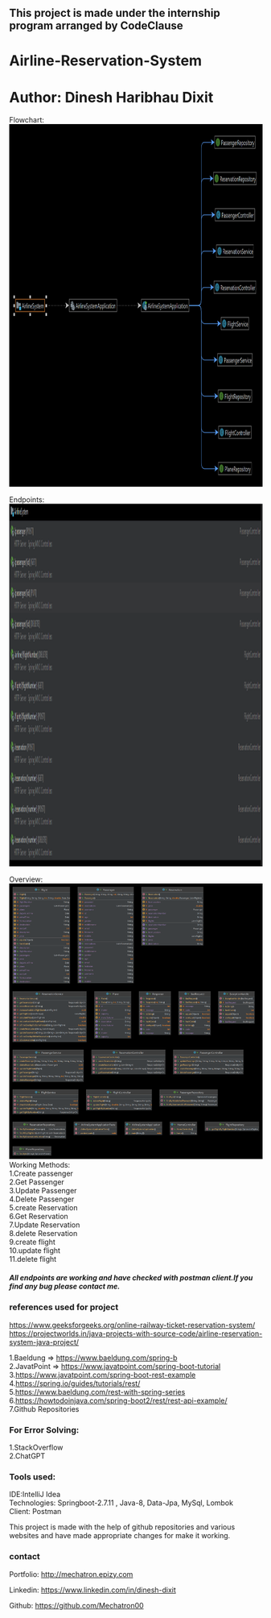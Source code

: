

## This project is made under the internship program arranged by CodeClause
# Airline-Reservation-System
# Author: Dinesh Haribhau Dixit

Flowchart:
<br><img height="720" src="AirlineSystemFlowchart.png" title="flowchart" width="1280"/><br>

Endpoints:
<br><img height="720" src="endpoints.png" width="1280"/><br>

Overview:
<img src="AirlineSystem.png"/><br>
Working Methods:                                                               
1.Create passenger                                                                                         
2.Get Passenger                                                                                                
3.Update Passenger                                                                                            
4.Delete Passenger                                                                                            
5.create Reservation                                                                                                
6.Get Reservation                                                                                                   
7.Update Reservation                                                                                             
8.delete Reservation                                                                                               
9.create flight                                                                                                  
10.update flight                                                                                                     
11.delete flight                                                   
##### All endpoints are working and have checked with postman client.If you find any bug please contact me.


### references used for project
https://www.geeksforgeeks.org/online-railway-ticket-reservation-system/
https://projectworlds.in/java-projects-with-source-code/airline-reservation-system-java-project/

1.Baeldung => https://www.baeldung.com/spring-b                                                            
2.JavatPoint => https://www.javatpoint.com/spring-boot-tutorial                                        
3.https://www.javatpoint.com/spring-boot-rest-example                                              
4.https://spring.io/guides/tutorials/rest/                                                             
5.https://www.baeldung.com/rest-with-spring-series                                                        
6.https://howtodoinjava.com/spring-boot2/rest/rest-api-example/                                               
7.Github Repositories                                                                                            

### For  Error Solving:
1.StackOverflow                                                             
2.ChatGPT



### Tools used:
IDE:IntelliJ Idea                                                                 
Technologies: Springboot-2.7.11 ,  Java-8, Data-Jpa, MySql, Lombok                                                              
Client: Postman                                                   

This project is made with the help of github repositories and various websites and have made appropriate changes
for make it working.



### contact
Portfolio: http://mechatron.epizy.com

Linkedin: https://www.linkedin.com/in/dinesh-dixit

Github: https://github.com/Mechatron00
